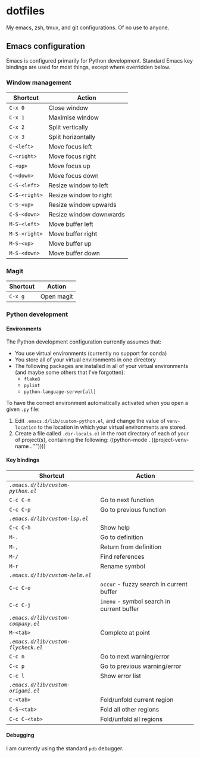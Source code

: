 # dotfiles

My emacs, zsh, tmux, and git configurations. Of no use to anyone.


## Emacs configuration


Emacs is configured primarily for Python development.  Standard Emacs key
bindings are used for most things, except where overridden below.


### Window management


| Shortcut      | Action                  |
| ------------- | ----------------------- |
| `C-x 0`       | Close window            |
| `C-x 1`       | Maximise window         |
| `C-x 2`       | Split vertically        |
| `C-x 3`       | Split horizontally      |
| `C-<left>`    | Move focus left         |
| `C-<right>`   | Move focus right        |
| `C-<up>`      |  Move focus up          |
| `C-<down>`    | Move focus down         |
| `C-S-<left>`  | Resize window to left   |
| `C-S-<right>` | Resize window to right  |
| `C-S-<up>`    | Resize window upwards   |
| `C-S-<down>`  | Resize window downwards |
| `M-S-<left>`  | Move buffer left        |
| `M-S-<right>` | Move buffer right       |
| `M-S-<up>`    | Move buffer up          |
| `M-S-<down>`  | Move buffer down        |


### Magit


| Shortcut   | Action     |
| ---------- | ---------- |
| `C-x g`    | Open magit |


### Python development


#### Environments

The Python development configuration currently assumes that:

* You use virtual environments (currently no support for conda)
* You store all of your virtual environments in one directory
* The following packages are installed in all of your virtual
  environments (and maybe some others that I've forgotten):
  - `flake8`
  - `pylint`
  - `python-language-server[all]`

To have the correct environment automatically activated when you
open a given `.py` file:

1. Edit `.emacs.d/lib/custom-python.el`, and change the value of
   `venv-location` to the location in which your virtual environments are
   stored.
2. Create a file called `.dir-locals.el` in the root directory of each
   of your of project(s), containing the following:
       ((python-mode . ((project-venv-name . "<name-of-venv-dir>"))))


#### Key bindings

| Shortcut                            | Action                                    |
| ----------------------------------- | ----------------------------------------- |
| *`.emacs.d/lib/custom-python.el`*   |                                           |
| `C-c C-n`                           | Go to next function                       |
| `C-c C-p`                           | Go to previous function                   |
| *`.emacs.d/lib/custom-lsp.el`*      |                                           |
| `C-c C-h`                           | Show help                                 |
| `M-.`                               | Go to definition                          |
| `M-,`                               | Return from definition                    |
| `M-/`                               | Find references                           |
| `M-r`                               | Rename symbol                             |
| *`.emacs.d/lib/custom-helm.el`*     |                                           |
| `C-c C-o`                           | `occur` - fuzzy search in current buffer  |
| `C-c C-j`                           | `imenu` - symbol search in current buffer |
| *`.emacs.d/lib/custom-company.el`*  |                                           |
| `M-<tab>`                           | Complete at point                         |
| *`.emacs.d/lib/custom-flycheck.el`* |                                           |
| `C-c n`                             | Go to next warning/error                  |
| `C-c p`                             | Go to previous warning/error              |
| `C-c l`                             | Show error list                           |
| *`.emacs.d/lib/custom-origami.el`*  |                                           |
| `C-<tab>`                           | Fold/unfold current region                |
| `C-S-<tab>`                         | Fold all other regions                    |
| `C-c C-<tab>`                       | Fold/unfold all regions                   |


#### Debugging


I am currently using the standard `pdb` debugger.
